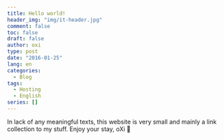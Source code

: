 ```yaml
---
title: Hello world!
header_img: "img/it-header.jpg"
comment: false
toc: false
draft: false
author: oxi
type: post
date: "2016-01-25"
lang: en
categories:
  - Blog
tags:
  - Hosting
  - English
series: []
---
```

In lack of any meaningful texts, this website is very small and mainly a link collection to my stuff.
Enjoy your stay,
oXi 🙂
